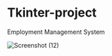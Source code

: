 # Tkinter-project
Employment Management System

![Screenshot (12)](https://github.com/mahesh027/Tkinter-project/assets/97223222/f10b29e2-4116-4b88-938d-39a268577f84)
